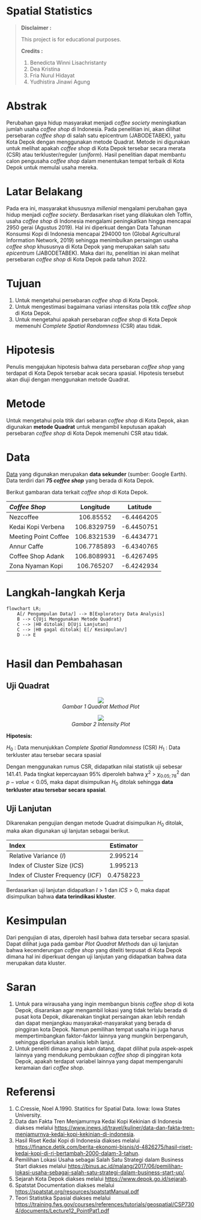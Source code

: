 # Spatial Statistics


> **Disclaimer :**
>
> This project is for educational purposes.
>
> **Credits :**
> 1. Benedicta Winni Lisachristanty
> 2. Dea Kristina
> 3. Fria Nurul Hidayat
> 4. Yudhistira Jinawi Agung

# Abstrak
Perubahan gaya hidup masyarakat menjadi *coffee society* meningkatkan jumlah usaha *coffee shop* di Indonesia. Pada penelitian ini, akan dilihat persebaran *coffee shop* di salah satu epicentrum (JABODETABEK), yaitu Kota Depok dengan menggunakan metode Quadrat. Metode ini digunakan untuk melihat apakah *coffee shop* di Kota Depok tersebar secara merata (CSR) atau terkluster/reguler (*uniform*). Hasil penelitian dapat membantu calon pengusaha *coffee shop* dalam menentukan tempat terbaik di Kota Depok untuk memulai usaha mereka.

# Latar Belakang
Pada era ini, masyarakat khususnya *millenial* mengalami perubahan gaya hidup menjadi *coffee society*. Berdasarkan riset yang dilakukan oleh Toffin, usaha *coffee shop* di Indonesia mengalami peningkatkan hingga mencapai 2950 gerai (Agustus 2019). Hal ini diperkuat dengan Data Tahunan Konsumsi Kopi di Indonesia mencapai 294000 ton (Global Agricultural Information Network, 2019) sehingga menimbulkan persaingan usaha *coffee shop* khususnya di Kota Depok yang merupakan salah satu *epicentrum* (JABODETABEK). Maka dari itu, penelitian ini akan melihat persebaran *coffee shop* di Kota Depok pada tahun 2022.

# Tujuan
1. Untuk mengetahui persebaran *coffee shop* di Kota Depok.
2. Untuk mengestimasi bagaimana variasi intensitas pola titik *coffee shop* di Kota Depok.
3. Untuk mengetahui apakah persebaran *coffee shop* di Kota Depok memenuhi *Complete Spatial Randomness* (CSR) atau tidak.

# Hipotesis
Penulis mengajukan hipotesis bahwa data persebaran *coffee shop* yang terdapat di Kota Depok tersebar acak secara spasial. Hipotesis tersebut akan diuji dengan menggunakan metode Quadrat.

# Metode
Untuk mengetahui pola titik dari sebaran *coffee shop* di Kota Depok, akan digunakan **metode Quadrat** untuk mengambil keputusan apakah persebaran *coffee shop* di Kota Depok memenuhi CSR atau tidak.

# Data
[Data](bit.ly/DataSpasialKelompokH) yang digunakan merupakan **data sekunder** (sumber: Google Earth). Data terdiri dari **75 *coffee shop*** yang berada di Kota Depok.

Berikut gambaran data terkait *coffee shop* di Kota Depok.

| *Coffee Shop* | Longitude | Latitude |
| :--- | :---: | :---: |
| Nezcoffee | 106.85552 | -6.4464205 |
| Kedai Kopi Verbena | 106.8329759 | -6.4450751 |
| Meeting Point Coffee | 106.8321539 | -6.4434771 |
| Annur Caffe | 106.7785893 | -6.4340765 |
| Coffee Shop Adank | 106.8089931 | -6.4267495 |
| Zona Nyaman Kopi | 106.765207 | -6.4242934 |

# Langkah-langkah Kerja
```mermaid
flowchart LR;
    A[/ Pengumpulan Data/] --> B[Exploratory Data Analysis]
    B --> C{Uji Menggunakan Metode Quadrat}
    C --> |H0 ditolak| D[Uji Lanjutan]
    C --> |H0 gagal ditolak| E[/ Kesimpulan/]
    D --> E
    
```

# Hasil dan Pembahasan
## Uji Quadrat
<p align="center">
  <img src="https://github.com/frianlh/Multivariate-Analysis-Project/blob/90afcb03e85249ac71f283a2e44555123344aaaf/Assest/Box%20Plot.png">
  <br>
  <i>Gambar 1 Quadrat Method Plot</i>
</p>

<p align="center">
  <img src="https://github.com/frianlh/Multivariate-Analysis-Project/blob/90afcb03e85249ac71f283a2e44555123344aaaf/Assest/Box%20Plot.png">
  <br>
  <i>Gambar 2 Intensity Plot</i>
</p>

**Hipotesis:**

$H_0$ : Data menunjukkan *Complete Spatial Randomness* (CSR)
$H_1$ : Data terkluster atau tersebar secara spasial

Dengan menggunakan rumus CSR, didapatkan nilai statistik uji sebesar 141.41. Pada tingkat kepercayaan 95% diperoleh bahwa $\chi ^{2}$ > $\chi ^{2}_{0.05; 78}$ dan $p-value < 0.05$, maka dapat disimpulkan $H_0$ ditolak sehingga **data terkluster atau tersebar secara spasial**.

## Uji Lanjutan
Dikarenakan pengujian dengan metode Quadrat disimpulkan $H_0$ ditolak, maka akan digunakan uji lanjutan sebagai berikut.

| Index | Estimator |
| :--- | :---: |
| Relative Variance $(I)$ | 2.995214 |
| Index of Cluster Size $(ICS)$ | 1.995213 |
| Index of Cluster Frequency $(ICF)$ | 0.4758223 |

Berdasarkan uji lanjutan didapatkan $I>1$ dan $ICS>0$, maka dapat disimpulkan bahwa **data terindikasi kluster**.

# Kesimpulan
Dari pengujian di atas, diperoleh hasil bahwa data tersebar secara spasial. Dapat dilihat juga pada gambar *Plot Quadrat Methods* dan uji lanjutan bahwa kecenderungan *coffee shop* yang diteliti terpusat di Kota Depok dimana hal ini diperkuat dengan uji lanjutan yang didapatkan bahwa data merupakan data kluster.

# Saran
1. Untuk para wirausaha yang ingin membangun bisnis *coffee shop* di kota Depok, disarankan agar mengambil lokasi yang tidak terlalu berada di pusat kota Depok, dikarenakan tingkat persaingan akan lebih rendah dan dapat menjangkau masyarakat-masyarakat yang berada di pinggiran kota Depok. Namun pemilihan tempat usaha ini juga harus mempertimbangkan faktor-faktor lainnya yang mungkin berpengaruh, sehingga diperlukan analisis lebih lanjut.
2. Untuk peneliti dimasa yang akan datang, dapat dilihat pula aspek-aspek lainnya yang mendukung pembukaan *coffee shop* di pinggiran kota Depok, apakah terdapat variabel lainnya yang dapat mempengaruhi keramaian dari *coffee shop*.

# Referensi
1. C.Cressie, Noel A.1990. Statitics for Spatial Data. Iowa: Iowa States University.
2. Data dan Fakta Tren Menjamurnya Kedai Kopi Kekinian di Indonesia diakses melalui https://www.inews.id/travel/kuliner/data-dan-fakta-tren-menjamurnya-kedai-kopi-kekinian-di-indonesia.
3. Hasil Riset Kedai Kopi di Indonesia diakses melalui https://finance.detik.com/berita-ekonomi-bisnis/d-4826275/hasil-riset-kedai-kopi-di-ri-bertambah-2000-dalam-3-tahun.
4. Pemilihan Lokasi Usaha sebagai Salah Satu Strategi dalam Business Start diakses melalui https://binus.ac.id/malang/2017/06/pemilihan-lokasi-usaha-sebagai-salah-satu-strategi-dalam-business-start-up/.
5. Sejarah Kota Depok diakses melalui https://www.depok.go.id/sejarah.
6. Spatstat Documentation diakses melalui https://spatstat.org/resources/spatstatManual.pdf
7. Teori Statistika Spasial diakses melalui https://training.fws.gov/courses/references/tutorials/geospatial/CSP7304/documents/Lecture12_PointPat1.pdf